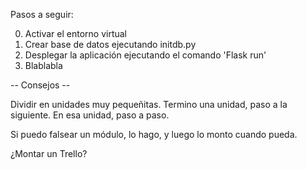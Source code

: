 Pasos a seguir:

0. Activar el entorno virtual
1. Crear base de datos ejecutando initdb.py
2. Desplegar la aplicación ejecutando el comando 'Flask run'
3. Blablabla



-- Consejos --

Dividir en unidades muy pequeñitas. 
Termino una unidad, paso a la siguiente. 
En esa unidad, paso a paso.

Si puedo falsear un módulo, lo hago, y luego lo monto cuando pueda.

¿Montar un Trello? 
